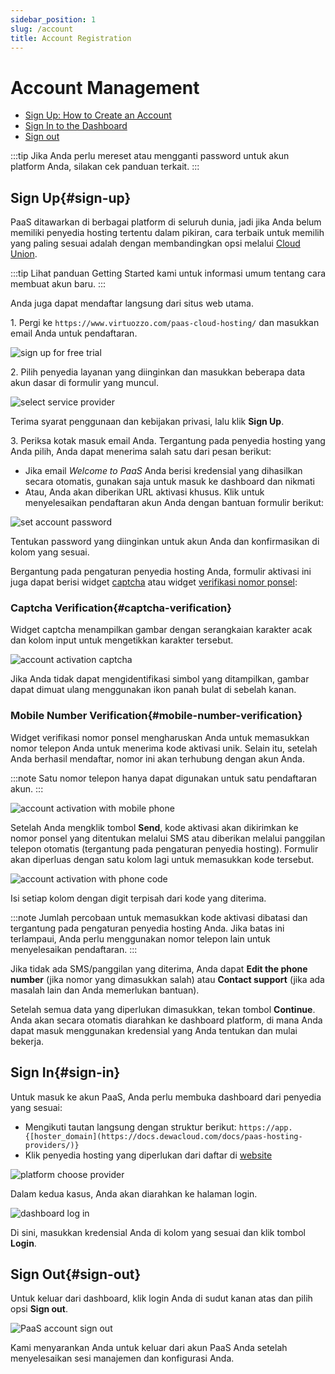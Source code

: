 ```yaml
---
sidebar_position: 1
slug: /account
title: Account Registration
---
```

# Account Management

  * [Sign Up: How to Create an Account](https://docs.dewacloud.com/docs/#sign-up)
  * [Sign In to the Dashboard](https://docs.dewacloud.com/docs/#sign-in)
  * [Sign out](https://docs.dewacloud.com/docs/#sign-out)

:::tip
Jika Anda perlu mereset atau mengganti password untuk akun platform Anda, silakan cek panduan terkait.
:::

## Sign Up{#sign-up}

PaaS ditawarkan di berbagai platform di seluruh dunia, jadi jika Anda belum memiliki penyedia hosting tertentu dalam pikiran, cara terbaik untuk memilih yang paling sesuai adalah dengan membandingkan opsi melalui [Cloud Union](https://docs.dewacloud.com/docs/application-platform-partners/).

:::tip
Lihat panduan Getting Started kami untuk informasi umum tentang cara membuat akun baru.
:::

Anda juga dapat mendaftar langsung dari situs web utama.

1\. Pergi ke `https://www.virtuozzo.com/paas-cloud-hosting/` dan masukkan email Anda untuk pendaftaran.

![sign up for free trial](#)

2\. Pilih penyedia layanan yang diinginkan dan masukkan beberapa data akun dasar di formulir yang muncul.

![select service provider](#)

Terima syarat penggunaan dan kebijakan privasi, lalu klik **Sign Up**.

3\. Periksa kotak masuk email Anda. Tergantung pada penyedia hosting yang Anda pilih, Anda dapat menerima salah satu dari pesan berikut:

  * Jika email _Welcome to PaaS_ Anda berisi kredensial yang dihasilkan secara otomatis, gunakan saja untuk masuk ke dashboard dan nikmati
  * Atau, Anda akan diberikan URL aktivasi khusus. Klik untuk menyelesaikan pendaftaran akun Anda dengan bantuan formulir berikut:

![set account password](#)

Tentukan password yang diinginkan untuk akun Anda dan konfirmasikan di kolom yang sesuai.

Bergantung pada pengaturan penyedia hosting Anda, formulir aktivasi ini juga dapat berisi widget [captcha](https://docs.dewacloud.com/docs/#captcha-verification) atau widget [verifikasi nomor ponsel](https://docs.dewacloud.com/docs/#mobile-number-verification):

### Captcha Verification{#captcha-verification}

Widget captcha menampilkan gambar dengan serangkaian karakter acak dan kolom input untuk mengetikkan karakter tersebut.

![account activation captcha](#)

Jika Anda tidak dapat mengidentifikasi simbol yang ditampilkan, gambar dapat dimuat ulang menggunakan ikon panah bulat di sebelah kanan.

### Mobile Number Verification{#mobile-number-verification}

Widget verifikasi nomor ponsel mengharuskan Anda untuk memasukkan nomor telepon Anda untuk menerima kode aktivasi unik. Selain itu, setelah Anda berhasil mendaftar, nomor ini akan terhubung dengan akun Anda.

:::note
Satu nomor telepon hanya dapat digunakan untuk satu pendaftaran akun.
:::

![account activation with mobile phone](#)

Setelah Anda mengklik tombol **Send**, kode aktivasi akan dikirimkan ke nomor ponsel yang ditentukan melalui SMS atau diberikan melalui panggilan telepon otomatis (tergantung pada pengaturan penyedia hosting). Formulir akan diperluas dengan satu kolom lagi untuk memasukkan kode tersebut.

![account activation with phone code](#)

Isi setiap kolom dengan digit terpisah dari kode yang diterima.

:::note
Jumlah percobaan untuk memasukkan kode aktivasi dibatasi dan tergantung pada pengaturan penyedia hosting Anda. Jika batas ini terlampaui, Anda perlu menggunakan nomor telepon lain untuk menyelesaikan pendaftaran.
:::

Jika tidak ada SMS/panggilan yang diterima, Anda dapat **Edit the phone number** (jika nomor yang dimasukkan salah) atau **Contact support** (jika ada masalah lain dan Anda memerlukan bantuan).

Setelah semua data yang diperlukan dimasukkan, tekan tombol **Continue**. Anda akan secara otomatis diarahkan ke dashboard platform, di mana Anda dapat masuk menggunakan kredensial yang Anda tentukan dan mulai bekerja.

## Sign In{#sign-in}

Untuk masuk ke akun PaaS, Anda perlu membuka dashboard dari penyedia yang sesuai:

  * Mengikuti tautan langsung dengan struktur berikut: `https://app.{[hoster_domain](https://docs.dewacloud.com/docs/paas-hosting-providers/)}`
  * Klik penyedia hosting yang diperlukan dari daftar di [website](https://docs.dewacloud.com/docs/application-platform-partners/)

![platform choose provider](#)

Dalam kedua kasus, Anda akan diarahkan ke halaman login.

![dashboard log in](#)

Di sini, masukkan kredensial Anda di kolom yang sesuai dan klik tombol **Login**.

## Sign Out{#sign-out}

Untuk keluar dari dashboard, klik login Anda di sudut kanan atas dan pilih opsi **Sign out**.

![PaaS account sign out](#)

Kami menyarankan Anda untuk keluar dari akun PaaS Anda setelah menyelesaikan sesi manajemen dan konfigurasi Anda.

